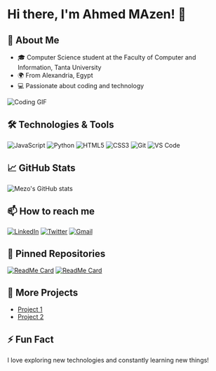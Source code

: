 # Hi there, I'm Ahmed MAzen! 👋

## 🚀 About Me
- 🎓 Computer Science student at the Faculty of Computer and Information, Tanta University
- 🌍 From Alexandria, Egypt
- 💻 Passionate about coding and technology

![Coding GIF](https://media.giphy.com/media/qgQUggAC3Pfv687qPC/giphy.gif)

## 🛠️ Technologies & Tools
![JavaScript](https://img.shields.io/badge/-JavaScript-333333?style=flat&logo=javascript)
![Python](https://img.shields.io/badge/-Python-333333?style=flat&logo=python)
![HTML5](https://img.shields.io/badge/-HTML5-333333?style=flat&logo=html5)
![CSS3](https://img.shields.io/badge/-CSS3-333333?style=flat&logo=css3)
![Git](https://img.shields.io/badge/-Git-333333?style=flat&logo=git)
![VS Code](https://img.shields.io/badge/-VS%20Code-333333?style=flat&logo=visual-studio-code)

## 📈 GitHub Stats
![Mezo's GitHub stats](https://github-readme-stats.vercel.app/api?username=your-username&show_icons=true&theme=radical)

## 📫 How to reach me
[![LinkedIn](https://img.shields.io/badge/-LinkedIn-0077B5?style=flat&logo=linkedin&logoColor=white)](https://www.linkedin.com/in/your-profile)
[![Twitter](https://img.shields.io/badge/-Twitter-1DA1F2?style=flat&logo=twitter&logoColor=white)](https://twitter.com/your-username)
[![Gmail](https://img.shields.io/badge/-Gmail-D14836?style=flat&logo=gmail&logoColor=white)](mailto:your-email@gmail.com)

## 📌 Pinned Repositories
[![ReadMe Card](https://github-readme-stats.vercel.app/api/pin/?username=your-username&repo=repo-name&theme=radical)](https://github.com/your-username/repo-name)
[![ReadMe Card](https://github-readme-stats.vercel.app/api/pin/?username=your-username&repo=repo-name&theme=radical)](https://github.com/your-username/repo-name)

## 🔗 More Projects
- [Project 1](https://github.com/your-username/project1)
- [Project 2](https://github.com/your-username/project2)

## ⚡ Fun Fact
I love exploring new technologies and constantly learning new things!
